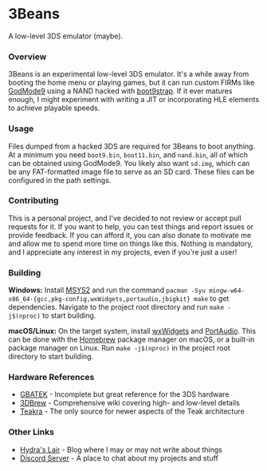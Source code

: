 # 3Beans
A low-level 3DS emulator (maybe).

### Overview
3Beans is an experimental low-level 3DS emulator. It's a while away from booting the home menu or playing games, but it
can run custom FIRMs like [GodMode9](https://github.com/d0k3/GodMode9) using a NAND hacked with
[boot9strap](https://github.com/SciresM/boot9strap). If it ever matures enough, I might experiment with writing a JIT or
incorporating HLE elements to achieve playable speeds.

### Usage
Files dumped from a hacked 3DS are required for 3Beans to boot anything. At a minimum you need `boot9.bin`,
`boot11.bin`, and `nand.bin`, all of which can be obtained using GodMode9. You likely also want `sd.img`, which can be
any FAT-formatted image file to serve as an SD card. These files can be configured in the path settings.

### Contributing
This is a personal project, and I've decided to not review or accept pull requests for it. If you want to help, you can
test things and report issues or provide feedback. If you can afford it, you can also donate to motivate me and allow me
to spend more time on things like this. Nothing is mandatory, and I appreciate any interest in my projects, even if
you're just a user!

### Building
**Windows:** Install [MSYS2](https://www.msys2.org) and run the command
`pacman -Syu mingw-w64-x86_64-{gcc,pkg-config,wxWidgets,portaudio,jbigkit} make` to get dependencies. Navigate to the
project root directory and run `make -j$(nproc)` to start building.

**macOS/Linux:** On the target system, install [wxWidgets](https://www.wxwidgets.org) and
[PortAudio](https://www.portaudio.com). This can be done with the [Homebrew](https://brew.sh) package manager on macOS,
or a built-in package manager on Linux. Run `make -j$(nproc)` in the project root directory to start building.

### Hardware References
* [GBATEK](https://problemkaputt.de/gbatek.htm) - Incomplete but great reference for the 3DS hardware
* [3DBrew](https://www.3dbrew.org) - Comprehensive wiki covering high- and low-level details
* [Teakra](https://github.com/wwylele/teakra) - The only source for newer aspects of the Teak architecture

### Other Links
* [Hydra's Lair](https://hydr8gon.github.io) - Blog where I may or may not write about things
* [Discord Server](https://discord.gg/JbNz7y4) - A place to chat about my projects and stuff
